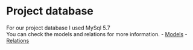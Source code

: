 # Project database 

For our project database I used MySql 5.7 <br />
You can check the models and relations for more information.
	- [Models]("./MODELS.md")
	- [Relations]("./RELATIONS.md")